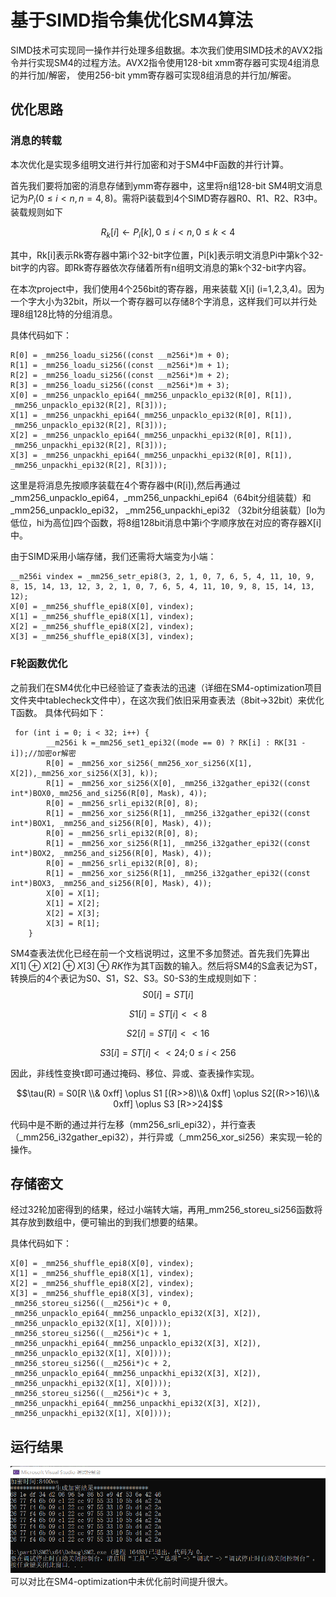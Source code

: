 # 基于SIMD指令集优化SM4算法

SIMD技术可实现同一操作并行处理多组数据。本次我们使用SIMD技术的AVX2指令并行实现SM4的过程方法。AVX2指令使用128-bit xmm寄存器可实现4组消息的并行加/解密，
使用256-bit ymm寄存器可实现8组消息的并行加/解密。


## 优化思路

### 消息的转载

本次优化是实现多组明文进行并行加密和对于SM4中F函数的并行计算。

首先我们要将加密的消息存储到ymm寄存器中，这里将n组128-bit SM4明文消息记为$P_i(0 \leq i< n,n=4,8)$。需将Pi装载到4个SIMD寄存器R0、R1、R2、R3中。装载规则如下

$$R_k[i] \leftarrow P_i[k], 0 \leq i< n,0 \leq k< 4$$

其中，Rk[i]表示Rk寄存器中第i个32-bit字位置，Pi[k]表示明文消息Pi中第k个32-bit字的内容。即Rk寄存器依次存储着所有n组明文消息的第k个32-bit字内容。

在本次project中，我们使用4个256bit的寄存器，用来装载 X[i] (i=1,2,3,4)。因为一个字大小为32bit，所以一个寄存器可以存储8个字消息，这样我们可以并行处理8组128比特的分组消息。

具体代码如下：

```
R[0] = _mm256_loadu_si256((const __m256i*)m + 0);
R[1] = _mm256_loadu_si256((const __m256i*)m + 1);
R[2] = _mm256_loadu_si256((const __m256i*)m + 2);
R[3] = _mm256_loadu_si256((const __m256i*)m + 3);
X[0] = _mm256_unpacklo_epi64(_mm256_unpacklo_epi32(R[0], R[1]), _mm256_unpacklo_epi32(R[2], R[3]));
X[1] = _mm256_unpackhi_epi64(_mm256_unpacklo_epi32(R[0], R[1]), _mm256_unpacklo_epi32(R[2], R[3]));
X[2] = _mm256_unpacklo_epi64(_mm256_unpackhi_epi32(R[0], R[1]), _mm256_unpackhi_epi32(R[2], R[3]));
X[3] = _mm256_unpackhi_epi64(_mm256_unpackhi_epi32(R[0], R[1]), _mm256_unpackhi_epi32(R[2], R[3]));
```
这里是将消息先按顺序装载在4个寄存器中(R[i]),然后再通过_mm256_unpacklo_epi64，_mm256_unpackhi_epi64（64bit分组装载）和_mm256_unpacklo_epi32， _mm256_unpackhi_epi32
（32bit分组装载）[lo为低位，hi为高位]四个函数，将8组128bit消息中第i个字顺序放在对应的寄存器X[i]中。

由于SIMD采用小端存储，我们还需将大端变为小端：
```
__m256i vindex = _mm256_setr_epi8(3, 2, 1, 0, 7, 6, 5, 4, 11, 10, 9, 8, 15, 14, 13, 12, 3, 2, 1, 0, 7, 6, 5, 4, 11, 10, 9, 8, 15, 14, 13, 12);
X[0] = _mm256_shuffle_epi8(X[0], vindex);
X[1] = _mm256_shuffle_epi8(X[1], vindex);
X[2] = _mm256_shuffle_epi8(X[2], vindex);
X[3] = _mm256_shuffle_epi8(X[3], vindex);
```
### F轮函数优化

之前我们在SM4优化中已经验证了查表法的迅速（详细在SM4-optimization项目文件夹中tablecheck文件中），在这次我们依旧采用查表法（8bit->32bit）来优化T函数。
具体代码如下：
```
 for (int i = 0; i < 32; i++) {
        __m256i k =_mm256_set1_epi32((mode == 0) ? RK[i] : RK[31 - i]);//加密or解密
        R[0] = _mm256_xor_si256(_mm256_xor_si256(X[1], X[2]),_mm256_xor_si256(X[3], k));
        R[1] = _mm256_xor_si256(X[0], _mm256_i32gather_epi32((const int*)BOX0,_mm256_and_si256(R[0], Mask), 4));
        R[0] = _mm256_srli_epi32(R[0], 8);
        R[1] = _mm256_xor_si256(R[1], _mm256_i32gather_epi32((const int*)BOX1, _mm256_and_si256(R[0], Mask), 4));
        R[0] = _mm256_srli_epi32(R[0], 8);
        R[1] = _mm256_xor_si256(R[1], _mm256_i32gather_epi32((const int*)BOX2, _mm256_and_si256(R[0], Mask), 4));
        R[0] = _mm256_srli_epi32(R[0], 8);
        R[1] = _mm256_xor_si256(R[1], _mm256_i32gather_epi32((const int*)BOX3, _mm256_and_si256(R[0], Mask), 4));
        X[0] = X[1];
        X[1] = X[2];
        X[2] = X[3];
        X[3] = R[1];
    }
```
SM4查表法优化已经在前一个文档说明过，这里不多加赘述。首先我们先算出$X[1]\oplus X[2]\oplus X[3]\oplus RK$作为其T函数的输入。然后将SM4的S盒表记为ST，
转换后的4个表记为S0、S1，S2、S3。S0-S3的生成规则如下：
$$S0[i] = ST[i]$$

$$S1[i] = ST[i] <<8$$

$$S2[i] = ST[i] <<16$$

$$S3[i] = ST[i] <<24;0 \leq i< 256$$


因此，非线性变换τ即可通过掩码、移位、异或、查表操作实现。

$$\tau(R) = S0[R \\& 0xff] \oplus S1 [(R>>8)\\& 0xff] \oplus S2[(R>>16)\\& 0xff] \oplus S3 [R>>24]$$

代码中是不断的通过并行左移（mm256_srli_epi32），并行查表（_mm256_i32gather_epi32），并行异或（_mm256_xor_si256）来实现一轮的操作。
## 存储密文
经过32轮加密得到的结果，经过小端转大端，再用_mm256_storeu_si256函数将其存放到数组中，便可输出的到我们想要的结果。

具体代码如下：
```
X[0] = _mm256_shuffle_epi8(X[0], vindex);
X[1] = _mm256_shuffle_epi8(X[1], vindex);
X[2] = _mm256_shuffle_epi8(X[2], vindex);
X[3] = _mm256_shuffle_epi8(X[3], vindex);
_mm256_storeu_si256((__m256i*)c + 0, _mm256_unpacklo_epi64(_mm256_unpacklo_epi32(X[3], X[2]), _mm256_unpacklo_epi32(X[1], X[0])));
_mm256_storeu_si256((__m256i*)c + 1, _mm256_unpackhi_epi64(_mm256_unpacklo_epi32(X[3], X[2]), _mm256_unpacklo_epi32(X[1], X[0])));
_mm256_storeu_si256((__m256i*)c + 2, _mm256_unpacklo_epi64(_mm256_unpackhi_epi32(X[3], X[2]), _mm256_unpackhi_epi32(X[1], X[0])));
_mm256_storeu_si256((__m256i*)c + 3, _mm256_unpackhi_epi64(_mm256_unpackhi_epi32(X[3], X[2]), _mm256_unpackhi_epi32(X[1], X[0])));
```
## 运行结果

![This is an image](https://github.com/ziyizhou0813/Innovation-and-Entrepreneurship-Project/blob/main/SM4-SIMD/test.png)
可以对比在SM4-optimization中未优化前时间提升很大。
